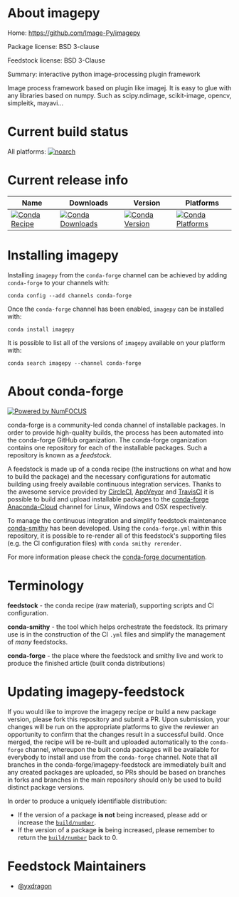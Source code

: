 <!--
# -*- mode: jinja -*-
-->

About imagepy
=============

Home: https://github.com/Image-Py/imagepy

Package license: BSD 3-clause

Feedstock license: BSD 3-Clause

Summary: interactive python image-processing plugin framework

Image process framework based on plugin like imagej.
It is easy to glue with any libraries based on numpy.
Such as scipy.ndimage, scikit-image, opencv, simpleitk, mayavi...


Current build status
====================

All platforms:
[![noarch](https://img.shields.io/circleci/project/github/conda-forge/imagepy-feedstock/master.svg?label=noarch)](https://circleci.com/gh/conda-forge/imagepy-feedstock)

Current release info
====================

| Name | Downloads | Version | Platforms |
| --- | --- | --- | --- |
| [![Conda Recipe](https://img.shields.io/badge/recipe-imagepy-green.svg)](https://anaconda.org/conda-forge/imagepy) | [![Conda Downloads](https://img.shields.io/conda/dn/conda-forge/imagepy.svg)](https://anaconda.org/conda-forge/imagepy) | [![Conda Version](https://img.shields.io/conda/vn/conda-forge/imagepy.svg)](https://anaconda.org/conda-forge/imagepy) | [![Conda Platforms](https://img.shields.io/conda/pn/conda-forge/imagepy.svg)](https://anaconda.org/conda-forge/imagepy) |

Installing imagepy
==================

Installing `imagepy` from the `conda-forge` channel can be achieved by adding `conda-forge` to your channels with:

```
conda config --add channels conda-forge
```

Once the `conda-forge` channel has been enabled, `imagepy` can be installed with:

```
conda install imagepy
```

It is possible to list all of the versions of `imagepy` available on your platform with:

```
conda search imagepy --channel conda-forge
```


About conda-forge
=================

[![Powered by NumFOCUS](https://img.shields.io/badge/powered%20by-NumFOCUS-orange.svg?style=flat&colorA=E1523D&colorB=007D8A)](http://numfocus.org)

conda-forge is a community-led conda channel of installable packages.
In order to provide high-quality builds, the process has been automated into the
conda-forge GitHub organization. The conda-forge organization contains one repository
for each of the installable packages. Such a repository is known as a *feedstock*.

A feedstock is made up of a conda recipe (the instructions on what and how to build
the package) and the necessary configurations for automatic building using freely
available continuous integration services. Thanks to the awesome service provided by
[CircleCI](https://circleci.com/), [AppVeyor](https://www.appveyor.com/)
and [TravisCI](https://travis-ci.org/) it is possible to build and upload installable
packages to the [conda-forge](https://anaconda.org/conda-forge)
[Anaconda-Cloud](https://anaconda.org/) channel for Linux, Windows and OSX respectively.

To manage the continuous integration and simplify feedstock maintenance
[conda-smithy](https://github.com/conda-forge/conda-smithy) has been developed.
Using the ``conda-forge.yml`` within this repository, it is possible to re-render all of
this feedstock's supporting files (e.g. the CI configuration files) with ``conda smithy rerender``.

For more information please check the [conda-forge documentation](https://conda-forge.org/docs/).

Terminology
===========

**feedstock** - the conda recipe (raw material), supporting scripts and CI configuration.

**conda-smithy** - the tool which helps orchestrate the feedstock.
                   Its primary use is in the construction of the CI ``.yml`` files
                   and simplify the management of *many* feedstocks.

**conda-forge** - the place where the feedstock and smithy live and work to
                  produce the finished article (built conda distributions)


Updating imagepy-feedstock
==========================

If you would like to improve the imagepy recipe or build a new
package version, please fork this repository and submit a PR. Upon submission,
your changes will be run on the appropriate platforms to give the reviewer an
opportunity to confirm that the changes result in a successful build. Once
merged, the recipe will be re-built and uploaded automatically to the
`conda-forge` channel, whereupon the built conda packages will be available for
everybody to install and use from the `conda-forge` channel.
Note that all branches in the conda-forge/imagepy-feedstock are
immediately built and any created packages are uploaded, so PRs should be based
on branches in forks and branches in the main repository should only be used to
build distinct package versions.

In order to produce a uniquely identifiable distribution:
 * If the version of a package **is not** being increased, please add or increase
   the [``build/number``](https://conda.io/docs/user-guide/tasks/build-packages/define-metadata.html#build-number-and-string).
 * If the version of a package **is** being increased, please remember to return
   the [``build/number``](https://conda.io/docs/user-guide/tasks/build-packages/define-metadata.html#build-number-and-string)
   back to 0.

Feedstock Maintainers
=====================

* [@yxdragon](https://github.com/yxdragon/)

